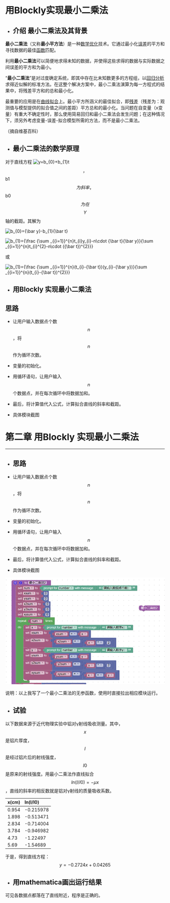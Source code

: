 # 用Blockly实现最小二乘法

* ## 介绍 最小二乘法及其背景

**最小二乘法**（又称**最小平方法**）是一种[数学](https://zh.wikipedia.org/wiki/数学)[优化](https://zh.wikipedia.org/wiki/优化)技术。它通过最小化[误差](https://zh.wikipedia.org/wiki/误差)的平方和寻找数据的最佳[函数](https://zh.wikipedia.org/wiki/函数)匹配。

利用**最小二乘法**可以简便地求得未知的数据，并使得这些求得的数据与实际数据之间误差的平方和为最小。

“**最小二乘法**”是对过度确定系统，即其中存在比未知数更多的方程组，以[回归分析](https://zh.wikipedia.org/wiki/迴歸分析)求得近似解的标准方法。在这整个解决方案中，最小二乘法演算为每一方程式的结果中，将残差平方和的总和最小化。

最重要的应用是在[曲线拟合](https://zh.wikipedia.org/wiki/曲線擬合)上。最小平方所涵义的最佳拟合，即[残差](https://zh.wikipedia.org/wiki/误差)（残差为：观测值与模型提供的拟合值之间的差距）平方总和的最小化。当问题在自变量（x变量）有重大不确定性时，那么使用简易回归和最小二乘法会发生问题；在这种情况下，须另外考虑变量-误差-拟合模型所需的方法，而不是最小二乘法。

（摘自维基百科）

* ## 最小二乘法的数学原理

对于直线方程 ![](https://wikimedia.org/api/rest_v1/media/math/render/svg/34d2d4aa109bf3ea5da718837d67a9b0a1dd6560 "y=b\_{0}+b\_{1}t") $$，$$b1$$ 为斜率，$$b0$$ 为在$$$$Y$$轴的截距。其解为

![](https://wikimedia.org/api/rest_v1/media/math/render/svg/74011f3c95fcd2cb2d8f7dc5ecf309bbe965d837 "b\_{0}={\bar  y}-b\_{1}{\bar  t}")

![](https://wikimedia.org/api/rest_v1/media/math/render/svg/4a339696aead69ece96fb7b565a92802fb995793 "b\_{1}={\frac  {\sum \_{{i=1}}^{n}t\_{i}y\_{i}-n\cdot {\bar  t}{\bar  y}}{\sum \_{{i=1}}^{n}t\_{i}^{2}-n\cdot \({\bar  t}\)^{2}}}")

或

![](https://wikimedia.org/api/rest_v1/media/math/render/svg/69853af4b84a7f3597a642a56b9ca9ab5a1c63d0 "b\_{1}={\frac  {\sum \_{{i=1}}^{n}\(t\_{i}-{\bar  t}\)\(y\_{i}-{\bar  y}\)}{\sum \_{{i=1}}^{n}\(t\_{i}-{\bar  t}\)^{2}}}")

* ## 用Blockly 实现最小二乘法

## 思路

* 让用户输入数据点个数$$n$$，将$$n$$作为循环次数。

* 变量的初始化。

* 用循环语句，让用户输入$$n$$ 个数据点，并在每次循环中将数据加和。

* 最后，将计算值代入公式，计算拟合直线的斜率和截距。

* 具体模块截图

# 第二章 用Blockly 实现最小二乘法

---

* ## 思路
* 让用户输入数据点个数$$n$$，将$$n$$作为循环次数。

* 变量的初始化。

* 用循环语句，让用户输入$$n$$ 个数据点，并在每次循环中将数据加和。

* 最后，将计算值代入公式，计算拟合直线的斜率和截距。

* 具体模块截图

![](/assets/捕获.PNG)

说明：以上我写了一个最小二乘法的无参函数，使用时直接拉出相应模块运行。

* ## 试验

以下数据来源于近代物理实验中铝对γ射线吸收测量。其中，$$x$$是铝片厚度，$$I$$是经过铝片后的射线强度，$$I0$$是原来的射线强度。用最小二乘法作直线拟合$$ln(I/I0)=-μx$$，直线的斜率的相反数就是铝对γ射线的质量吸收系数。

| x\(cm\) | ln\(I/I0\) |
| :--- | :--- |
| 0.954 | -0.215978 |
| 1.898 | -0.513471 |
| 2.834 | -0.714004 |
| 3.784 | -0.946982 |
| 4.73 | -1.22497 |
| 5.69 | -1.54689 |



于是，得到直线方程：$$y=-0.2724x+0.04265$$

* ## 用mathematica画出运行结果



可见各数据点都落在了直线附近，程序是正确的。

## 



